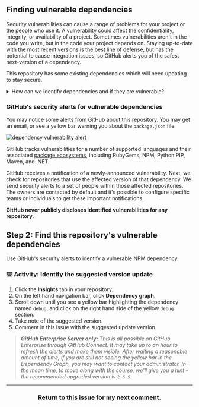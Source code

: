 ## Finding vulnerable dependencies

Security vulnerabilities can cause a range of problems for your project or the people who use it.  A vulnerability could affect the confidentiality, integrity, or availability of a project.  Sometimes vulnerabilities aren't in the code you write, but in the code your project depends on. Staying up-to-date with the most recent versions is the best line of defense, but has the potential to cause integration issues, so GitHub alerts you of the safest next-version of a dependency.

This repository has some existing dependencies which will need updating to stay secure.

<details>
  <summary>How can we identify dependencies and if they are vulnerable?</summary>
  <hr>

This repository is a Node.js project utilizing NPM. Because of that, [`package.json`]({{ repoUrl }}/blob/master/package.json) defines this repository's dependencies.  For our time together, we'll be focusing on these JavaScript dependencies. Keep in mind that different programming languages may have different dependency manifests. You might work with a `Gemfile`, `Gemfile.lock`, `*.gemspec`, `requirements.txt`, `pipfile.lock`, or other files.

How can we know these dependencies are secure? GitHub monitors a number of reputable [data sources](https://docs.github.com/en/github/managing-security-vulnerabilities/about-alerts-for-vulnerable-dependencies#detection-of-vulnerable-dependencies) to track vulnerabilities across projects.

  <hr>
</details>

### GitHub's security alerts for vulnerable dependencies

You may notice some alerts from GitHub about this repository. You may get an email, or see a yellow bar warning you about the `package.json` file.

![dependency vulnerability alert](https://user-images.githubusercontent.com/9906718/46882979-c275b680-ce50-11e8-9f47-2081daf20b98.png)

GitHub tracks vulnerabilities for a number of supported languages and their associated [package ecosystems](https://docs.github.com/en/github/visualizing-repository-data-with-graphs/about-the-dependency-graph#supported-package-ecosystems), including RubyGems, NPM, Python PIP, Maven, and .NET.

GitHub receives a notification of a newly-announced vulnerability. Next, we check for repositories that use the affected version of that dependency. We send security alerts to a set of people within those affected repositories. The owners are contacted by default and it's possible to configure specific teams or individuals to get these important notifications.

**GitHub never publicly discloses identified vulnerabilities for any repository.**

## Step 2: Find this repository's vulnerable dependencies

Use GitHub's security alerts to identify a vulnerable NPM dependency.

### :keyboard: Activity: Identify the suggested version update

1. Click the **Insights** tab in your repository.
2. On the left hand navigation bar, click **Dependency graph**.
3. Scroll down until you see a yellow bar highlighting the dependency named `debug`, and click on the right hand side of the yellow `debug` section.
4. Take note of the suggested version.
5. Comment in this issue with the suggested update version.


> _**GitHub Enterprise Server only:** This is all possible on GitHub Enterprise through GitHub Connect. It may take up to an hour to refresh the alerts and make them visible. After waiting a reasonable amount of time, if you are still not seeing the yellow bar in the Dependency Graph, you may want to contact your administrator. In the mean time, to move along with the course, we'll give you a hint - the recommended upgraded version is `2.6.9`._

<hr>
<h3 align="center">Return to this issue for my next comment.</h3>
